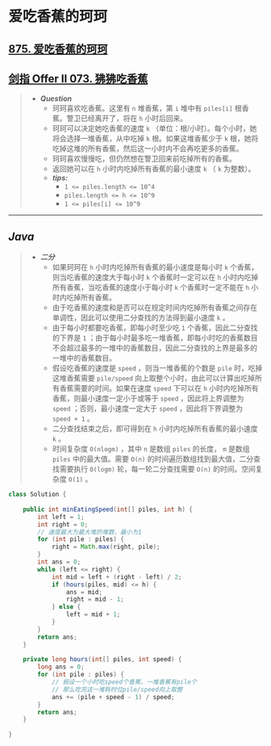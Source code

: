 # 爱吃香蕉的珂珂

## [875. 爱吃香蕉的珂珂](https://leetcode.cn/problems/koko-eating-bananas/)

## [剑指 Offer II 073. 狒狒吃香蕉](https://leetcode.cn/problems/nZZqjQ/)

> - ***Question***
>   - 珂珂喜欢吃香蕉。这里有 `n` 堆香蕉，第 `i` 堆中有 `piles[i]` 根香蕉。警卫已经离开了，将在 `h` 小时后回来。
>   - 珂珂可以决定她吃香蕉的速度 `k` （单位：根/小时）。每个小时，她将会选择一堆香蕉，从中吃掉 `k` 根。如果这堆香蕉少于 `k` 根，她将吃掉这堆的所有香蕉，然后这一小时内不会再吃更多的香蕉。  
>   - 珂珂喜欢慢慢吃，但仍然想在警卫回来前吃掉所有的香蕉。
>   - 返回她可以在 `h` 小时内吃掉所有香蕉的最小速度 `k` （ `k` 为整数）。
>   - ***tips:***
>     - `1 <= piles.length <= 10^4`
>     - `piles.length <= h <= 10^9`
>     - `1 <= piles[i] <= 10^9`

---

## *Java*

> - ***二分***
>   - 如果珂珂在 `h` 小时内吃掉所有香蕉的最小速度是每小时 `k` 个香蕉，则当吃香蕉的速度大于每小时 `k` 个香蕉时一定可以在 `h` 小时内吃掉所有香蕉，当吃香蕉的速度小于每小时 `k` 个香蕉时一定不能在 `h` 小时内吃掉所有香蕉。
>   - 由于吃香蕉的速度和是否可以在规定时间内吃掉所有香蕉之间存在单调性，因此可以使用二分查找的方法得到最小速度 `k` 。
>   - 由于每小时都要吃香蕉，即每小时至少吃 `1` 个香蕉，因此二分查找的下界是 `1` ；由于每小时最多吃一堆香蕉，即每小时吃的香蕉数目不会超过最多的一堆中的香蕉数目，因此二分查找的上界是最多的一堆中的香蕉数目。
>   - 假设吃香蕉的速度是 `speed` ，则当一堆香蕉的个数是 `pile` 时，吃掉这堆香蕉需要 `pile/speed` 向上取整个小时，由此可以计算出吃掉所有香蕉需要的时间。如果在速度 `speed` 下可以在 `h` 小时内吃掉所有香蕉，则最小速度一定小于或等于 `speed` ，因此将上界调整为 `speed` ；否则，最小速度一定大于 `speed` ，因此将下界调整为 `speed + 1` 。
>   - 二分查找结束之后，即可得到在 `h` 小时内吃掉所有香蕉的最小速度 `k` 。
>   - 时间复杂度 `O(nlogm)` ，其中 `n` 是数组 `piles` 的长度， `m` 是数组 `piles` 中的最大值。需要 `O(n)` 的时间遍历数组找到最大值，二分查找需要执行 `O(logm)` 轮，每一轮二分查找需要 `O(n)` 的时间。空间复杂度 `O(1)` 。

```java
class Solution {
    
    public int minEatingSpeed(int[] piles, int h) {
        int left = 1;
        int right = 0;
        // 速度最大为最大堆的堆数，最小为1
        for (int pile : piles) {
            right = Math.max(right, pile);
        }
        int ans = 0;
        while (left <= right) {
            int mid = left + (right - left) / 2;
            if (hours(piles, mid) <= h) {
                ans = mid;
                right = mid - 1;
            } else {
                left = mid + 1;
            }
        }
        return ans;
    }
    
    private long hours(int[] piles, int speed) {
        long ans = 0;
        for (int pile : piles) {
            // 假设一个小时吃speed个香蕉，一堆香蕉有pile个
            // 那么吃完这一堆耗时位pile/speed向上取整
            ans += (pile + speed - 1) / speed;
        }
        return ans;
    }
    
}
```
